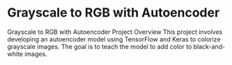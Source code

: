 # Grayscale to RGB with Autoencoder
Grayscale to RGB with Autoencoder
Project Overview
This project involves developing an autoencoder model using TensorFlow and Keras to colorize grayscale images. The goal is to teach the model to add color to black-and-white images.
